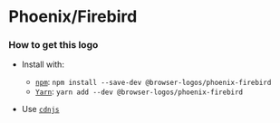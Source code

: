 # Phoenix/Firebird

### How to get this logo

* Install with:

  * [`npm`](https://www.npmjs.com/): `npm install --save-dev @browser-logos/phoenix-firebird`
  * [`Yarn`](https://yarnpkg.com/): `yarn add --dev @browser-logos/phoenix-firebird`

* Use [`cdnjs`](https://cdnjs.com/libraries/browser-logos)
